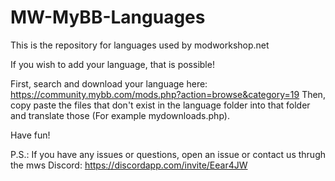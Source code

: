 # MW-MyBB-Languages

This is the repository for languages used by modworkshop.net

If you wish to add your language, that is possible!

First, search and download your language here: https://community.mybb.com/mods.php?action=browse&category=19 
Then, copy paste the files that don't exist in the language folder into that folder and translate those (For example mydownloads.php).

Have fun!

P.S.: If you have any issues or questions, open an issue or contact us thrugh the mws Discord: https://discordapp.com/invite/Eear4JW
